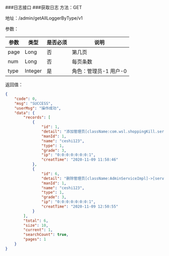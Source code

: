 ###日志接口
###获取日志
方法：GET

地址：/admin/getAllLoggerByType/v1

参数：

|参数|类型|是否必须|说明|
|---|---|---|---|
|page|Long|否|第几页|
|num|Long|否|每页条数|
|type|Integer|是|角色：管理员-1 用户-0|

返回值：

```json
{
    "code": 0,
    "msg": "SUCCESS",
    "userMsg": "操作成功",
    "data": {
        "records": [
            {
                "id": 1,
                "detail": "添加管理员[className:com.wsl.shoppingKill.serviceImpl.admin.AdminServiceImpl]",
                "manId": 1,
                "name": "ceshi123",
                "type": 1,
                "grade": 3,
                "ip": "0:0:0:0:0:0:0:1",
                "creatTime": "2020-11-09 11:58:46"
            },
            {
                "id": 6,
                "detail": "删除管理员[className:AdminServiceImpl]->[serviceImpladmin]",
                "manId": 1,
                "name": "ceshi123",
                "type": 1,
                "grade": 3,
                "ip": "0:0:0:0:0:0:0:1",
                "creatTime": "2020-11-09 12:50:55"
            }
        ],
        "total": 6,
        "size": 10,
        "current": 1,
        "searchCount": true,
        "pages": 1
    }
}

```

